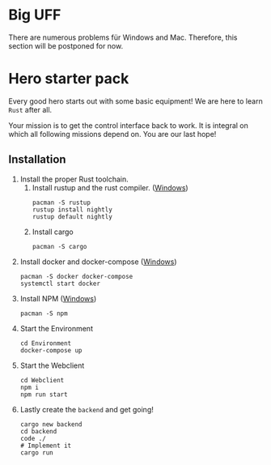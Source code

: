 # Big UFF
There are numerous problems für Windows and Mac. Therefore, this section will be postponed for now.

# Hero starter pack
Every good hero starts out with some basic equipment! We are here to learn `Rust` after all.

Your mission is to get the control interface back to work. It is integral on which all following missions depend on. You are our last hope!

## Installation
1. Install the proper Rust toolchain.
    1. Install rustup and the rust compiler. ([Windows](https://rustup.rs/#))
        ```shell-script
        pacman -S rustup
        rustup install nightly
        rustup default nightly
        ```
    2. Install cargo
        ```shell-script
        pacman -S cargo
        ```
2. Install docker and docker-compose ([Windows](https://docs.docker.com/docker-for-windows/))
    ```shell-script
    pacman -S docker docker-compose
    systemctl start docker
    ```
3. Install NPM ([Windows](https://nodejs.org/en/download/))
    ```shell-script
    pacman -S npm
    ```
4. Start the Environment
    ```shell-script
    cd Environment
    docker-compose up
    ```
5. Start the Webclient
    ```shell-script
    cd Webclient
    npm i
    npm run start
    ```
6. Lastly create the `backend` and get going!
    ```shell-script
    cargo new backend
    cd backend
    code ./
    # Implement it
    cargo run
    ``` 